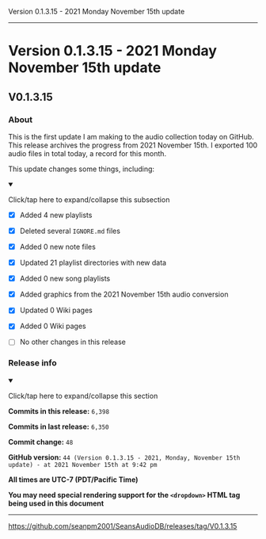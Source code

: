 Version 0.1.3.15 - 2021 Monday November 15th update

***

# Version 0.1.3.15 - 2021 Monday November 15th update

## V0.1.3.15

### About

This is the first update I am making to the audio collection today on GitHub. This release archives the progress from 2021 November 15th. I exported 100 audio files in total today, a record for this month.

This update changes some things, including:

<details open><summary><p>Click/tap here to expand/collapse this subsection</p></summary>

- [x] Added 4 new playlists

- [x] Deleted several `IGNORE.md` files

- [x] Added 0 new note files

- [x] Updated 21 playlist directories with new data

- [x] Added 0 new song playlists

- [x] Added graphics from the 2021 November 15th audio conversion

- [x] Updated 0 Wiki pages

- [x] Added 0 Wiki pages

- [ ] No other changes in this release

</details>

### Release info

<details open><summary><p>Click/tap here to expand/collapse this section</p></summary>

**Commits in this release:** `6,398`

**Commits in last release:** `6,350`

**Commit change:** `48`

**GitHub version:** `44 (Version 0.1.3.15 - 2021, Monday, November 15th update) - at 2021 November 15th at 9:42 pm`

**All times are UTC-7 (PDT/Pacific Time)**

**You may need special rendering support for the `<dropdown>` HTML tag being used in this document**

</details>

***

https://github.com/seanpm2001/SeansAudioDB/releases/tag/V0.1.3.15

